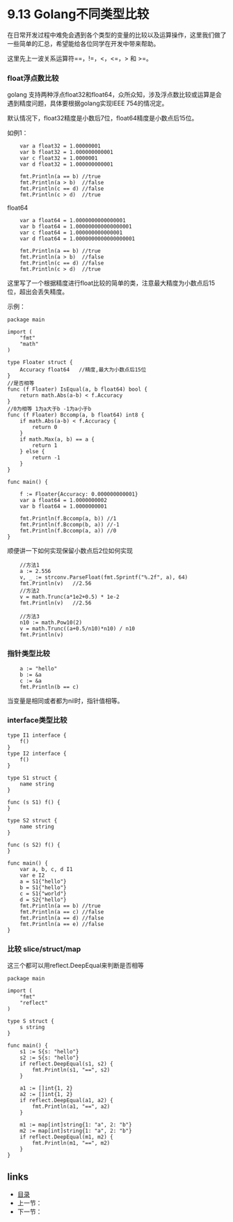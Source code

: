 # 9.13  Golang不同类型比较

在日常开发过程中难免会遇到各个类型的变量的比较以及运算操作，这里我们做了一些简单的汇总，希望能给各位同学在开发中带来帮助。

这里先上一波关系运算符==，!=，<，<=，> 和 >=。

### float浮点数比较

golang 支持两种浮点float32和float64，众所众知，涉及浮点数比较或运算是会遇到精度问题，具体要根据golang实现IEEE 754的情况定。

默认情况下，float32精度是小数后7位，float64精度是小数点后15位。

如例1：

```
	var a float32 = 1.00000001
	var b float32 = 1.000000000001
	var c float32 = 1.0000001
	var d float32 = 1.000000000001

	fmt.Println(a == b) //true
	fmt.Println(a > b)  //false
	fmt.Println(c == d) //false
	fmt.Println(c > d)  //true
```

float64

```
	var a float64 = 1.0000000000000001
	var b float64 = 1.000000000000000001
	var c float64 = 1.000000000000001
	var d float64 = 1.0000000000000000001

	fmt.Println(a == b) //true
	fmt.Println(a > b)  //false
	fmt.Println(c == d) //false
	fmt.Println(c > d)  //true
```

这里写了一个根据精度进行float比较的简单的类，注意最大精度为小数点后15位，超出会丢失精度。

示例：

```
package main

import (
	"fmt"
	"math"
)

type Floater struct {
	Accuracy float64   //精度,最大为小数点后15位
}
//是否相等
func (f Floater) IsEqual(a, b float64) bool {
	return math.Abs(a-b) < f.Accuracy
}
//0为相等 1为a大于b -1为a小于b
func (f Floater) Bccomp(a, b float64) int8 {
	if math.Abs(a-b) < f.Accuracy {
		return 0
	}
	if math.Max(a, b) == a {
		return 1
	} else {
		return -1
	}
}

func main() {

	f := Floater{Accuracy: 0.000000000001}
	var a float64 = 1.0000000002
	var b float64 = 1.0000000001

	fmt.Println(f.Bccomp(a, b)) //1
	fmt.Println(f.Bccomp(b, a)) //-1
	fmt.Println(f.Bccomp(a, a)) //0
}

```

顺便讲一下如何实现保留小数点后2位如何实现

```
    //方法1
	a := 2.556
	v, _ := strconv.ParseFloat(fmt.Sprintf("%.2f", a), 64)
	fmt.Println(v)   //2.56
    //方法2   
	v = math.Trunc(a*1e2+0.5) * 1e-2
	fmt.Println(v)   //2.56
	
	//方法3
	n10 := math.Pow10(2)
	v = math.Trunc((a+0.5/n10)*n10) / n10
	fmt.Println(v)
```



### 指针类型比较

```
	a := "hello"
	b := &a
	c := &a
	fmt.Println(b == c)
```

当变量是相同或者都为nil时，指针值相等。

### interface类型比较

```
type I1 interface {
	f()
}
type I2 interface {
	f()
}

type S1 struct {
	name string
}

func (s S1) f() {
}

type S2 struct {
	name string
}

func (s S2) f() {   
}

func main() {
	var a, b, c, d I1
	var e I2
	a = S1{"hello"}
	b = S1{"hello"}
	c = S1{"world"}
	d = S2{"hello"}
	fmt.Println(a == b) //true
	fmt.Println(a == c) //false
	fmt.Println(a == d) //false
	fmt.Println(a == e) //false
}
```

### 比较 slice/struct/map

这三个都可以用reflect.DeepEqual来判断是否相等

```
package main

import (
	"fmt"
	"reflect"
)

type S struct {
	s string
}

func main() {
	s1 := S{s: "hello"}
	s2 := S{s: "hello"}
	if reflect.DeepEqual(s1, s2) {
		fmt.Println(s1, "==", s2)
	}

	a1 := []int{1, 2}
	a2 := []int{1, 2}
	if reflect.DeepEqual(a1, a2) {
		fmt.Println(a1, "==", a2)
	}

	m1 := map[int]string{1: "a", 2: "b"}
	m2 := map[int]string{1: "a", 2: "b"}
	if reflect.DeepEqual(m1, m2) {
		fmt.Println(m1, "==", m2)
	}
}
```



## links

- [目录](https://github.com/guyan0319/golang_development_notes/blob/master/zh/preface.md)
- 上一节：
- 下一节：

